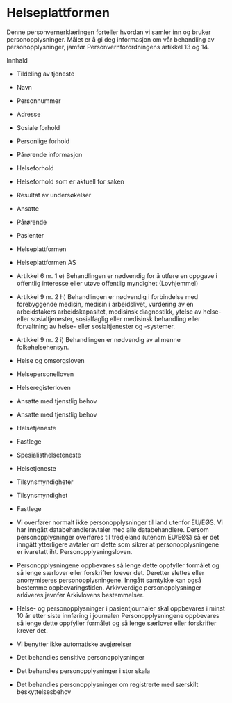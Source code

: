 # Helseplattformen


  

Denne personvernerklæringen forteller hvordan vi samler inn og bruker personopplysninger. Målet er å gi deg informasjon om vår behandling av personopplysninger, jamfør Personvernforordningens artikkel 13 og 14.

  

Innhald

*   Tildeling av tjeneste  
    
*   Navn  
    
*   Personnummer  
    
*   Adresse  
    
*   Sosiale forhold  
    
*   Personlige forhold  
    
*   Pårørende informasjon  
    
*   Helseforhold  
    
*   Helseforhold som er aktuell for saken  
    
*   Resultat av undersøkelser  
    
*   Ansatte  
    
*   Pårørende  
    
*   Pasienter  
    
*   Helseplattformen  
    
*   Helseplattformen AS  
    
*   Artikkel 6 nr. 1 e) Behandlingen er nødvendig for å utføre en oppgave i offentlig interesse eller utøve offentlig myndighet (Lovhjemmel)  
    
*   Artikkel 9 nr. 2 h) Behandlingen er nødvendig i forbindelse med forebyggende medisin, medisin i arbeidslivet, vurdering av en arbeidstakers arbeidskapasitet, medisinsk diagnostikk, ytelse av helse- eller sosialtjenester, sosialfaglig eller medisinsk behandling eller forvaltning av helse- eller sosialtjenester og -systemer.  
    
*   Artikkel 9 nr. 2 i) Behandlingen er nødvendig av allmenne folkehelsehensyn.  
    
*   Helse og omsorgsloven  
    
*   Helsepersonelloven  
    
*   Helseregisterloven  
    
*   Ansatte med tjenstlig behov  
    
*   Ansatte med tjenstlig behov  
    
*   Helsetjeneste  
    
*   Fastlege  
    
*   Spesialisthelseteneste  
    
*   Helsetjeneste  
    
*   Tilsynsmyndigheter  
    
*   Tilsynsmyndighet  
    
*   Fastlege  
    
*   Vi overfører normalt ikke personopplysninger til land utenfor EU/EØS. Vi har inngått databehandleravtaler med alle databehandlere. Dersom personopplysninger overføres til tredjeland (utenom EU/EØS) så er det inngått ytterligere avtaler om dette som sikrer at personopplysningene er ivaretatt iht. Personopplysningsloven.  
    
*   Personopplysningene oppbevares så lenge dette oppfyller formålet og så lenge særlover eller forskrifter krever det. Deretter slettes eller anonymiseres personopplysningene. Inngått samtykke kan også bestemme oppbevaringstiden. Arkivverdige personopplysninger arkiveres jevnfør Arkivlovens bestemmelser.  
    
*   Helse- og personopplysninger i pasientjournaler skal oppbevares i minst 10 år etter siste innføring i journalen Personopplysningene oppbevares så lenge dette oppfyller formålet og så lenge særlover eller forskrifter krever det.  
    
*   Vi benytter ikke automatiske avgjørelser  
    
*   Det behandles sensitive personopplysninger  
    
*   Det behandles personopplysninger i stor skala  
    
*   Det behandles personopplysninger om registrerte med særskilt beskyttelsesbehov